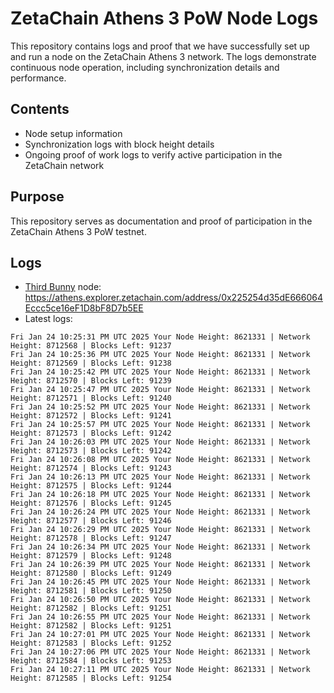 # ZetaChain Athens 3 PoW Node Logs
This repository contains logs and proof that we have successfully set up and run a node on the ZetaChain Athens 3 network. The logs demonstrate continuous node operation, including synchronization details and performance.

## Contents
- Node setup information
- Synchronization logs with block height details
- Ongoing proof of work logs to verify active participation in the ZetaChain network

## Purpose
This repository serves as documentation and proof of participation in the ZetaChain Athens 3 PoW testnet.

## Logs

- [Third Bunny](https://thirdbunny.xyz/) node: https://athens.explorer.zetachain.com/address/0x225254d35dE666064Eccc5ce16eF1D8bF8D7b5EE
- Latest logs:
```
Fri Jan 24 10:25:31 PM UTC 2025 Your Node Height: 8621331 | Network Height: 8712568 | Blocks Left: 91237
Fri Jan 24 10:25:36 PM UTC 2025 Your Node Height: 8621331 | Network Height: 8712569 | Blocks Left: 91238
Fri Jan 24 10:25:42 PM UTC 2025 Your Node Height: 8621331 | Network Height: 8712570 | Blocks Left: 91239
Fri Jan 24 10:25:47 PM UTC 2025 Your Node Height: 8621331 | Network Height: 8712571 | Blocks Left: 91240
Fri Jan 24 10:25:52 PM UTC 2025 Your Node Height: 8621331 | Network Height: 8712572 | Blocks Left: 91241
Fri Jan 24 10:25:57 PM UTC 2025 Your Node Height: 8621331 | Network Height: 8712573 | Blocks Left: 91242
Fri Jan 24 10:26:03 PM UTC 2025 Your Node Height: 8621331 | Network Height: 8712573 | Blocks Left: 91242
Fri Jan 24 10:26:08 PM UTC 2025 Your Node Height: 8621331 | Network Height: 8712574 | Blocks Left: 91243
Fri Jan 24 10:26:13 PM UTC 2025 Your Node Height: 8621331 | Network Height: 8712575 | Blocks Left: 91244
Fri Jan 24 10:26:18 PM UTC 2025 Your Node Height: 8621331 | Network Height: 8712576 | Blocks Left: 91245
Fri Jan 24 10:26:24 PM UTC 2025 Your Node Height: 8621331 | Network Height: 8712577 | Blocks Left: 91246
Fri Jan 24 10:26:29 PM UTC 2025 Your Node Height: 8621331 | Network Height: 8712578 | Blocks Left: 91247
Fri Jan 24 10:26:34 PM UTC 2025 Your Node Height: 8621331 | Network Height: 8712579 | Blocks Left: 91248
Fri Jan 24 10:26:39 PM UTC 2025 Your Node Height: 8621331 | Network Height: 8712580 | Blocks Left: 91249
Fri Jan 24 10:26:45 PM UTC 2025 Your Node Height: 8621331 | Network Height: 8712581 | Blocks Left: 91250
Fri Jan 24 10:26:50 PM UTC 2025 Your Node Height: 8621331 | Network Height: 8712582 | Blocks Left: 91251
Fri Jan 24 10:26:55 PM UTC 2025 Your Node Height: 8621331 | Network Height: 8712582 | Blocks Left: 91251
Fri Jan 24 10:27:01 PM UTC 2025 Your Node Height: 8621331 | Network Height: 8712583 | Blocks Left: 91252
Fri Jan 24 10:27:06 PM UTC 2025 Your Node Height: 8621331 | Network Height: 8712584 | Blocks Left: 91253
Fri Jan 24 10:27:11 PM UTC 2025 Your Node Height: 8621331 | Network Height: 8712585 | Blocks Left: 91254
```
